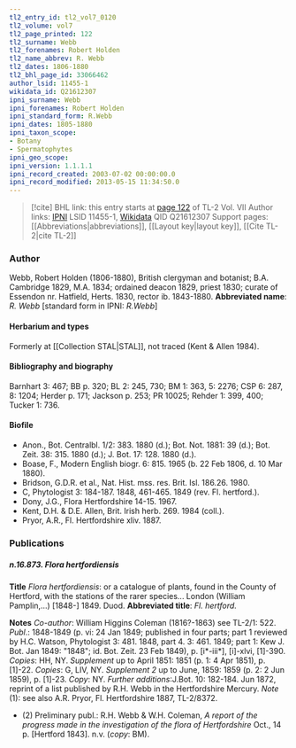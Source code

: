 ```yaml
---
tl2_entry_id: tl2_vol7_0120
tl2_volume: vol7
tl2_page_printed: 122
tl2_surname: Webb
tl2_forenames: Robert Holden
tl2_name_abbrev: R. Webb
tl2_dates: 1806-1880
tl2_bhl_page_id: 33066462
author_lsid: 11455-1
wikidata_id: Q21612307
ipni_surname: Webb
ipni_forenames: Robert Holden
ipni_standard_form: R.Webb
ipni_dates: 1805-1880
ipni_taxon_scope: 
- Botany
- Spermatophytes
ipni_geo_scope: 
ipni_version: 1.1.1.1
ipni_record_created: 2003-07-02 00:00:00.0
ipni_record_modified: 2013-05-15 11:34:50.0
---
```


> [!cite] BHL link: this entry starts at [page 122](https://www.biodiversitylibrary.org/page/33066462) of TL-2 Vol. VII
> Author links: [IPNI](https://www.ipni.org/a/11455-1) LSID 11455-1, [Wikidata](https://www.wikidata.org/wiki/Q21612307) QID Q21612307
> Support pages: [[Abbreviations|abbreviations]], [[Layout key|layout key]], [[Cite TL-2|cite TL-2]]

### Author

Webb, Robert Holden (1806-1880), British clergyman and botanist; B.A. Cambridge 1829, M.A. 1834; ordained deacon 1829, priest 1830; curate of Essendon nr. Hatfield, Herts. 1830, rector ib. 1843-1880. 
**Abbreviated name**: *R. Webb* \[standard form in IPNI: *R.Webb*\]

#### Herbarium and types

Formerly at [[Collection STAL|STAL]], not traced (Kent & Allen 1984).

#### Bibliography and biography

Barnhart 3: 467; BB p. 320; BL 2: 245, 730; BM 1: 363, 5: 2276; CSP 6: 287, 8: 1204; Herder p. 171; Jackson p. 253; PR 10025; Rehder 1: 399, 400; Tucker 1: 736.

#### Biofile

- Anon., Bot. Centralbl. 1/2: 383. 1880 (d.); Bot. Not. 1881: 39 (d.); Bot. Zeit. 38: 315. 1880 (d.); J. Bot. 17: 128. 1880 (d.).
- Boase, F., Modern English biogr. 6: 815. 1965 (b. 22 Feb 1806, d. 10 Mar 1880).
- Bridson, G.D.R. et al., Nat. Hist. mss. res. Brit. Isl. 186.26. 1980.
- C, Phytologist 3: 184-187. 1848, 461-465. 1849 (rev. Fl. hertford.).
- Dony, J.G., Flora Hertfordshire 14-15. 1967.
- Kent, D.H. & D.E. Allen, Brit. Irish herb. 269. 1984 (coll.).
- Pryor, A.R., Fl. Hertfordshire xliv. 1887.

### Publications

##### n.16.873. Flora hertfordiensis

**Title**
*Flora hertfordiensis*: or a catalogue of plants, found in the County of Hertford, with the stations of the rarer species... London (William Pamplin,...) \[1848-\] 1849. Duod.
**Abbreviated title**: *Fl. hertford.*

**Notes**
*Co-author*: William Higgins Coleman (1816?-1863) see TL-2/1: 522.
*Publ*.: 1848-1849 (p. vi: 24 Jan 1849; published in four parts; part 1 reviewed by H.C. Watson, Phytologist 3: 481. 1848, part 4. 3: 461. 1849; part 1: Kew J. Bot. Jan 1849: "1848"; id. Bot. Zeit. 23 Feb 1849), p. \[i\*-iii\*\], \[i\]-xlvi, \[1\]-390. *Copies*: HH, NY.
*Supplement* up to April 1851: 1851 (p. 1: 4 Apr 1851), p. \[1\]-22. *Copies*: G, LIV, NY.
*Supplement 2* up to June, 1859: 1859 (p. 2: 2 Jun 1859), p. \[1\]-23. *Copy*: NY.
*Further additions*:J.Bot. 10: 182-184. Jun 1872, reprint of a list published by R.H. Webb in the Hertfordshire Mercury.
*Note* (1): see also A.R. Pryor, Fl. Hertfordshire 1887, TL-2/8372.
- (2) Preliminary publ.: R.H. Webb & W.H. Coleman, *A report of the progress made in the investigation of the flora of Hertfordshire* Oct., 14 p. \[Hertford 1843\]. n.v. (*copy*: BM).

